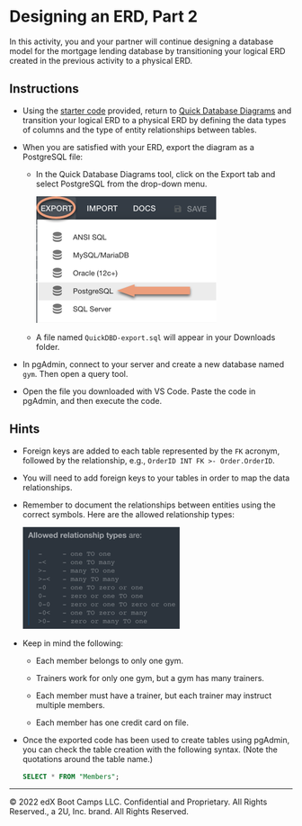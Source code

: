 # Designing an ERD, Part 2

In this activity, you and your partner will continue designing a database model for the mortgage lending database by transitioning your logical ERD created in the previous activity to a physical ERD.

## Instructions

* Using the [starter code](Unsolved/schema.txt) provided, return to [Quick Database Diagrams](https://app.quickdatabasediagrams.com/#/) and transition your logical ERD to a physical ERD by defining the data types of columns and the type of entity relationships between tables.

* When you are satisfied with your ERD, export the diagram as a PostgreSQL file:

  * In the Quick Database Diagrams tool, click on the Export tab and select PostgreSQL from the drop-down menu.

    ![saving-schema.png](Images/saving-schema.png)

  * A file named `QuickDBD-export.sql` will appear in your Downloads folder.

* In pgAdmin, connect to your server and create a new database named `gym`. Then open a query tool.

* Open the file you downloaded with VS Code. Paste the code in pgAdmin, and then execute the code.

## Hints

* Foreign keys are added to each table represented by the `FK` acronym, followed by the relationship, e.g., `OrderID INT FK >- Order.OrderID`.

* You will need to add foreign keys to your tables in order to map the data relationships.

* Remember to document the relationships between entities using the correct symbols. Here are the allowed relationship types:

  ![relationship-types.png](Images/relationship-types.png)

* Keep in mind the following:

  * Each member belongs to only one gym.

  * Trainers work for only one gym, but a gym has many trainers.

  * Each member must have a trainer, but each trainer may instruct multiple members.

  * Each member has one credit card on file.

* Once the exported code has been used to create tables using pgAdmin, you can check the table creation with the following syntax. (Note the quotations around the table name.)

  ```sql
  SELECT * FROM "Members";
  ```

---

© 2022 edX Boot Camps LLC. Confidential and Proprietary. All Rights Reserved., a 2U, Inc. brand. All Rights Reserved.
